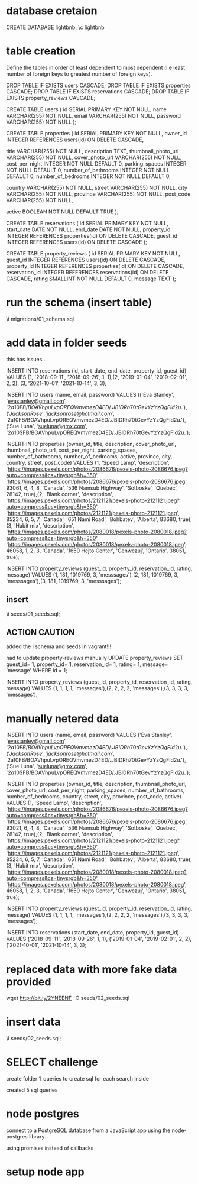 <!-- @format -->

# database cretaion

CREATE DATABASE lightbnb;
\c lightbnb

# table creation

Define the tables in order of least dependent to most dependent (i.e least number of foreign keys to greatest number of foreign keys).

DROP TABLE IF EXISTS users CASCADE;
DROP TABLE IF EXISTS properties CASCADE;
DROP TABLE IF EXISTS reservations CASCADE;
DROP TABLE IF EXISTS property_reviews CASCADE;

CREATE TABLE users (
id SERIAL PRIMARY KEY NOT NULL,
name VARCHAR(255) NOT NULL,
email VARCHAR(255) NOT NULL,
password VARCHAR(255) NOT NULL
);

CREATE TABLE properties (
id SERIAL PRIMARY KEY NOT NULL,
owner_id INTEGER REFERENCES users(id) ON DELETE CASCADE,

title VARCHAR(255) NOT NULL,
description TEXT,
thumbnail_photo_url VARCHAR(255) NOT NULL,
cover_photo_url VARCHAR(255) NOT NULL,
cost_per_night INTEGER NOT NULL DEFAULT 0,
parking_spaces INTEGER NOT NULL DEFAULT 0,
number_of_bathrooms INTEGER NOT NULL DEFAULT 0,
number_of_bedrooms INTEGER NOT NULL DEFAULT 0,

country VARCHAR(255) NOT NULL,
street VARCHAR(255) NOT NULL,
city VARCHAR(255) NOT NULL,
province VARCHAR(255) NOT NULL,
post_code VARCHAR(255) NOT NULL,

active BOOLEAN NOT NULL DEFAULT TRUE
);

CREATE TABLE reservations (
id SERIAL PRIMARY KEY NOT NULL,
start_date DATE NOT NULL,
end_date DATE NOT NULL,
property_id INTEGER REFERENCES properties(id) ON DELETE CASCADE,
guest_id INTEGER REFERENCES users(id) ON DELETE CASCADE
);

CREATE TABLE property_reviews (
id SERIAL PRIMARY KEY NOT NULL,
guest_id INTEGER REFERENCES users(id) ON DELETE CASCADE,
property_id INTEGER REFERENCES properties(id) ON DELETE CASCADE,
reservation_id INTEGER REFERENCES reservations(id) ON DELETE CASCADE,
rating SMALLINT NOT NULL DEFAULT 0,
message TEXT
);

# run the schema (insert table)

\i migrations/01_schema.sql

# add data in folder seeds

this has issues...

INSERT INTO reservations (id, start_date, end_date, property_id, guest_id)
VALUES (1, '2018-09-11', '2018-09-26', 1, 1),(2, '2019-01-04', '2019-02-01', 2, 2),
(3, '2021-10-01', '2021-10-14', 3, 3);

INSERT INTO users (name, email, password)
VALUES (('Eva Stanley', 'evastanley@gmail.com', '$2a$10$FB/BOAVhpuLvpOREQVmvmezD4ED/.JBIDRh70tGevYzYzQgFId2u.'),('Jackson Rose', 'jacksonrose@hotmail.com', '$2a$10$FB/BOAVhpuLvpOREQVmvmezD4ED/.JBIDRh70tGevYzYzQgFId2u.'),('Sue Luna', 'sueluna@gmx.com', '$2a$10$FB/BOAVhpuLvpOREQVmvmezD4ED/.JBIDRh70tGevYzYzQgFId2u.');

INSERT INTO properties (owner_id, title, description, cover_photo_url, thumbnail_photo_url, cost_per_night, parking_spaces, number_of_bathrooms, number_of_bedrooms, active, province, city, country, street, post_code)
VALUES (1, 'Speed Lamp', 'description', 'https://images.pexels.com/photos/2086676/pexels-photo-2086676.jpeg?auto=compress&cs=tinysrgb&h=350', 'https://images.pexels.com/photos/2086676/pexels-photo-2086676.jpeg', 93061, 6, 4, 8, 'Canada', '536 Namsub Highway', 'Sotboske', 'Quebec', 28142, true),(2, 'Blank corner', 'description', 'https://images.pexels.com/photos/2121121/pexels-photo-2121121.jpeg?auto=compress&cs=tinysrgb&h=350', 'https://images.pexels.com/photos/2121121/pexels-photo-2121121.jpeg', 85234, 6, 5, 7, 'Canada', '651 Nami Road', 'Bohbatev', 'Alberta', 83680, true),(3, 'Habit mix', 'description', 'https://images.pexels.com/photos/2080018/pexels-photo-2080018.jpeg?auto=compress&cs=tinysrgb&h=350', 'https://images.pexels.com/photos/2080018/pexels-photo-2080018.jpeg', 46058, 1, 2, 3, 'Canada', '1650 Hejto Center', 'Genwezuj', 'Ontario', 38051, true);

INSERT INTO property_reviews (guest_id, property_id, reservation_id, rating, message)
VALUES (1, 181, 1019769, 3, 'messsages'),(2, 181, 1019769, 3, 'messsages'),(3, 181, 1019769, 3, 'messsages');

## insert

\i seeds/01_seeds.sql;

## ACTION CAUTION

added the i schema and seeds in vagrant!!!

had to update property-reviews manually
UPDATE property_reviews
SET guest_id= 1, property_id= 1, reservation_id= 1, rating= 1, message= 'message'
WHERE id = 1;

INSERT INTO property_reviews (guest_id,
property_id,
reservation_id,
rating,
message)
VALUES (1, 1, 1, 1, 'messages'),(2, 2, 2, 2, 'messages'),(3, 3, 3, 3, 'messages');

# manually netered data

INSERT INTO users (name,
email,
password)
VALUES ('Eva Stanley', 'evastanley@gmail.com', '$2a$10$FB/BOAVhpuLvpOREQVmvmezD4ED/.JBIDRh70tGevYzYzQgFId2u.'),('Jackson Rose', 'jacksonrose@hotmail.com', '$2a$10$FB/BOAVhpuLvpOREQVmvmezD4ED/.JBIDRh70tGevYzYzQgFId2u.'),('Sue Luna', 'sueluna@gmx.com', '$2a$10$FB/BOAVhpuLvpOREQVmvmezD4ED/.JBIDRh70tGevYzYzQgFId2u.');

INSERT INTO properties (owner_id,
title, description,
thumbnail_photo_url,
cover_photo_url,
cost_per_night,
parking_spaces,
number_of_bathrooms,
number_of_bedrooms,
country,
street,
city,
province,
post_code,
active)
VALUES (1, 'Speed Lamp', 'description', 'https://images.pexels.com/photos/2086676/pexels-photo-2086676.jpeg?auto=compress&cs=tinysrgb&h=350', 'https://images.pexels.com/photos/2086676/pexels-photo-2086676.jpeg', 93021, 6, 4, 8, 'Canada', '536 Namsub Highway', 'Sotboske', 'Quebec', 28142, true),(2, 'Blank corner', 'description', 'https://images.pexels.com/photos/2121121/pexels-photo-2121121.jpeg?auto=compress&cs=tinysrgb&h=350', 'https://images.pexels.com/photos/2121121/pexels-photo-2121121.jpeg', 85234, 6, 5, 7, 'Canada', '651 Nami Road', 'Bohbatev', 'Alberta', 83680, true),(3, 'Habit mix', 'description', 'https://images.pexels.com/photos/2080018/pexels-photo-2080018.jpeg?auto=compress&cs=tinysrgb&h=350', 'https://images.pexels.com/photos/2080018/pexels-photo-2080018.jpeg', 46058, 1, 2, 3, 'Canada', '1650 Hejto Center', 'Genwezuj', 'Ontario', 38051, true);

INSERT INTO property_reviews (guest_id,
property_id,
reservation_id,
rating,
message)
VALUES (1, 1, 1, 1, 'messages'),(2, 2, 2, 2, 'messages'),(3, 3, 3, 3, 'messages');

INSERT INTO reservations (start_date, end_date, property_id, guest_id)
VALUES ('2018-09-11', '2018-09-26', 1, 1),
('2019-01-04', '2019-02-01', 2, 2),
('2021-10-01', '2021-10-14', 3, 3);

# replaced data with more fake data provided

wget http://bit.ly/2YNEENF -O seeds/02_seeds.sql

# insert data

\i seeds/02_seeds.sql;

# SELECT challenge

create folder 1_queries to create sql for each search inside

created 5 sql queries

# node postgres

connect to a PostgreSQL database from a JavaScript app using the node-postgres library.

using promises instead of callbacks

# setup node app
